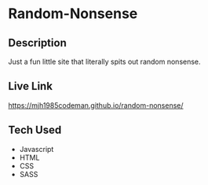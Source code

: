 # Random-Nonsense

## Description

Just a fun little site that literally spits out random nonsense.  

## Live Link
https://mjh1985codeman.github.io/random-nonsense/

## Tech Used
- Javascript
- HTML
- CSS
- SASS
